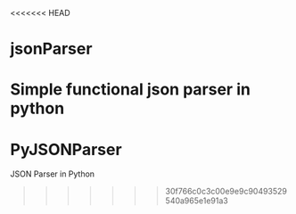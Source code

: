 <<<<<<< HEAD
# jsonParser
Simple functional json parser in python
=======
# PyJSONParser
JSON Parser in Python
>>>>>>> 30f766c0c3c00e9e9c90493529540a965e1e91a3
